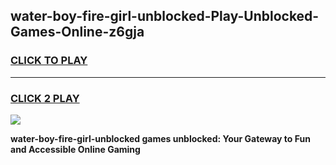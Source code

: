 
## water-boy-fire-girl-unblocked-Play-Unblocked-Games-Online-z6gja
<h3>
<a href="https://premium76.site?title=water-boy-fire-girl-unblocked&ref=25A">CLICK TO PLAY</a></h3>
<hr>

<h3>
<a href="https://premium76.site?title=water-boy-fire-girl-unblocked&ref=25A">CLICK 2 PLAY</a>
  
</h3>

<a href="https://premium76.site?title=water-boy-fire-girl-unblocked&ref=25A"><img src="https://clearcache.store/games.png"></a>


**water-boy-fire-girl-unblocked games unblocked: Your Gateway to Fun and Accessible Online Gaming**
